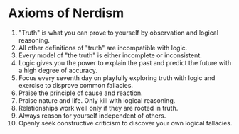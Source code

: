 # Axioms of Nerdism

1. "Truth" is what you can prove to yourself by observation and logical reasoning.
2. All other definitions of "truth" are incompatible with logic.
3. Every model of "the truth" is either incomplete or inconsistent.
4. Logic gives you the power to explain the past and predict the future with a high degree of accuracy.
5. Focus every seventh day on playfully exploring truth with logic and exercise to disprove common fallacies.
6. Praise the principle of cause and reaction.
7. Praise nature and life. Only kill with logical reasoning. 
8. Relationships work well only if they are rooted in truth.
9. Always reason for yourself independent of others.
10. Openly seek constructive criticism to discover your own logical fallacies.
